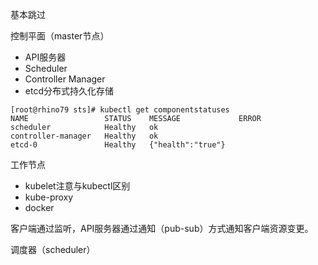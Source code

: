 基本跳过

控制平面（master节点）

- API服务器 
- Scheduler 
- Controller Manager 
- etcd分布式持久化存储

```shell
[root@rhino79 sts]# kubectl get componentstatuses
NAME                 STATUS    MESSAGE             ERROR
scheduler            Healthy   ok                  
controller-manager   Healthy   ok                  
etcd-0               Healthy   {"health":"true"}
```

工作节点

- kubelet注意与kubectl区别
- kube-proxy
- docker

客户端通过监听，API服务器通过通知（pub-sub）方式通知客户端资源变更。

调度器（scheduler）